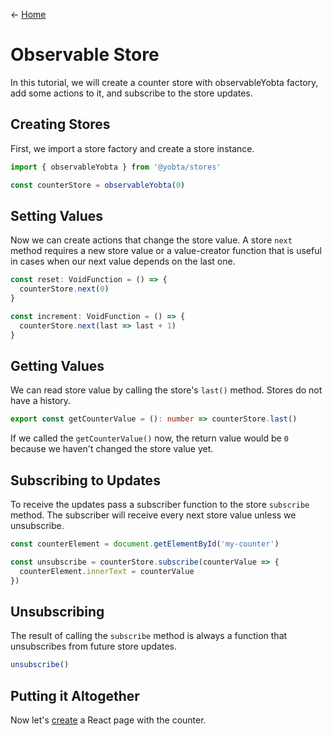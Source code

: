 &larr; [Home](../../README.md)

# Observable Store

In this tutorial, we will create a counter store with observableYobta factory, add some actions to it, and subscribe to the store updates.

## Creating Stores

First, we import a store factory and create a store instance.

```ts
import { observableYobta } from '@yobta/stores'

const counterStore = observableYobta(0)
```

## Setting Values

Now we can create actions that change the store value. A store `next` method requires a new store value or a value-creator function that is useful in cases when our next value depends on the last one.

```ts
const reset: VoidFunction = () => {
  counterStore.next(0)
}

const increment: VoidFunction = () => {
  counterStore.next(last => last + 1)
}
```

## Getting Values

We can read store value by calling the store's `last()` method. Stores do not have a history.

```ts
export const getCounterValue = (): number => counterStore.last()
```

If we called the `getCounterValue()` now, the return value would be `0` because we haven't changed the store value yet.

## Subscribing to Updates

To receive the updates pass a subscriber function to the store `subscribe` method. The subscriber will receive every next store value unless we unsubscribe.

```ts
const counterElement = document.getElementById('my-counter')

const unsubscribe = counterStore.subscribe(counterValue => {
  counterElement.innerText = counterValue
})
```

## Unsubscribing

The result of calling the `subscribe` method is always a function that unsubscribes from future store updates.

```ts
unsubscribe()
```

## Putting it Altogether

Now let's [create](./using-with-react.md) a React page with the counter.
